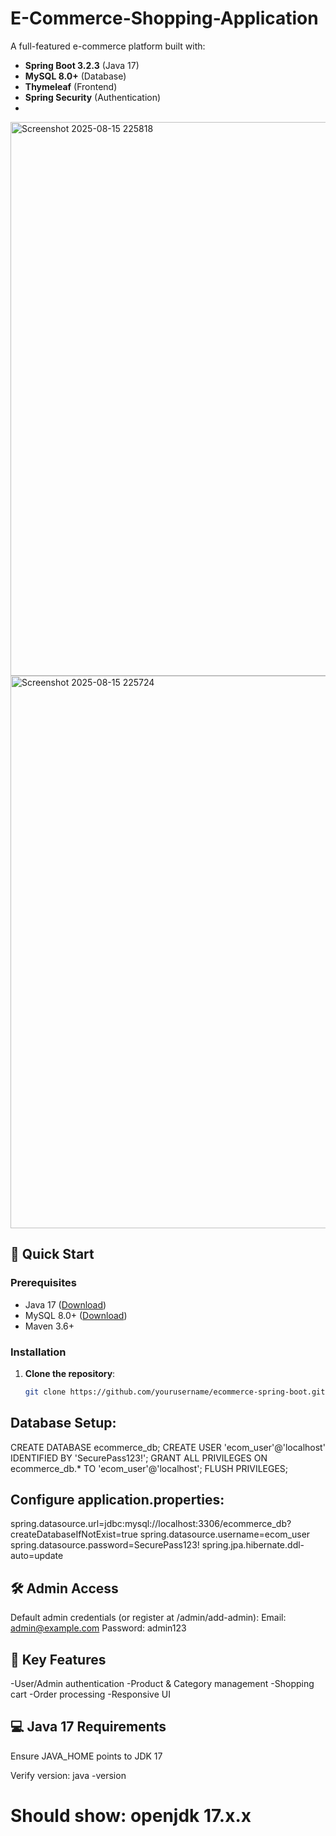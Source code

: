 # E-Commerce-Shopping-Application

A full-featured e-commerce platform built with:
- **Spring Boot 3.2.3** (Java 17)
- **MySQL 8.0+** (Database)
- **Thymeleaf** (Frontend)
- **Spring Security** (Authentication)
- 
<img width="1895" height="886" alt="Screenshot 2025-08-15 225818" src="https://github.com/user-attachments/assets/f68fff75-5a5b-4065-874d-637337380646" />


<img width="1849" height="884" alt="Screenshot 2025-08-15 225724" src="https://github.com/user-attachments/assets/34cce86e-27c3-4334-aa70-16d4c1ce093d" />


## 🚀 Quick Start

### Prerequisites
- Java 17 ([Download](https://adoptium.net/))
- MySQL 8.0+ ([Download](https://dev.mysql.com/downloads/))
- Maven 3.6+

### Installation
1. **Clone the repository**:
   ```bash
   git clone https://github.com/yourusername/ecommerce-spring-boot.git
## Database Setup:
CREATE DATABASE ecommerce_db;
CREATE USER 'ecom_user'@'localhost' IDENTIFIED BY 'SecurePass123!';
GRANT ALL PRIVILEGES ON ecommerce_db.* TO 'ecom_user'@'localhost';
FLUSH PRIVILEGES;

## Configure application.properties:
spring.datasource.url=jdbc:mysql://localhost:3306/ecommerce_db?createDatabaseIfNotExist=true
spring.datasource.username=ecom_user
spring.datasource.password=SecurePass123!
spring.jpa.hibernate.ddl-auto=update

## 🛠️ Admin Access
Default admin credentials (or register at /admin/add-admin):
Email: admin@example.com
Password: admin123

## 🌟 Key Features
-User/Admin authentication
-Product & Category management
-Shopping cart
-Order processing
-Responsive UI

## 💻 Java 17 Requirements
Ensure JAVA_HOME points to JDK 17

Verify version:
java -version
# Should show: openjdk 17.x.x
